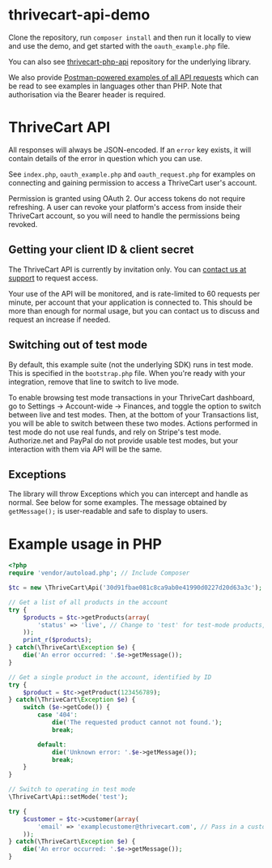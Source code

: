 # thrivecart-api-demo
Clone the repository, run `composer install` and then run it locally to view and use the demo, and get started with the `oauth_example.php` file.

You can also see [thrivecart-php-api](https://github.com/MarcFowler/thrivecart-php-api/) repository for the underlying library.

We also provide [Postman-powered examples of all API requests](https://documenter.getpostman.com/view/11065483/Szf26qmb?version=latest#intro) which can be read to see examples in languages other than PHP. Note that authorisation via the Bearer header is required.

# ThriveCart API
All responses will always be JSON-encoded. If an `error` key exists, it will contain details of the error in question which you can use.

See `index.php`, `oauth_example.php` and `oauth_request.php` for examples on connecting and gaining permission to access a ThriveCart user's account.

Permission is granted using OAuth 2. Our access tokens do not require refreshing. A user can revoke your platform's access from inside their ThriveCart account, so you will need to handle the permissions being revoked.

## Getting your client ID & client secret
The ThriveCart API is currently by invitation only. You can [contact us at support](https://support.thrivecart.com) to request access.

Your use of the API will be monitored, and is rate-limited to 60 requests per minute, per account that your application is connected to. This should be more than enough for normal usage, but you can contact us to discuss and request an increase if needed.

## Switching out of test mode
By default, this example suite (not the underlying SDK) runs in test mode. This is specified in the `bootstrap.php` file. When you're ready with your integration, remove that line to switch to live mode.

To enable browsing test mode transactions in your ThriveCart dashboard, go to Settings -> Account-wide -> Finances, and toggle the option to switch between live and test modes. Then, at the bottom of your Transactions list, you will be able to switch between these two modes. Actions performed in test mode do not use real funds, and rely on Stripe's test mode. Authorize.net and PayPal do not provide usable test modes, but your interaction with them via API will be the same.

## Exceptions
The library will throw Exceptions which you can intercept and handle as normal. See below for some examples. The message obtained by `getMessage();` is user-readable and safe to display to users.

# Example usage in PHP
```php
<?php
require 'vendor/autoload.php'; // Include Composer

$tc = new \ThriveCart\Api('30d91fbae081c8ca9ab0e41990d0227d20d63a3c'); // Pass our access token into the API to get started; see OAuth examples for details on how to connect

// Get a list of all products in the account
try {
	$products = $tc->getProducts(array(
		'status' => 'live', // Change to 'test' for test-mode products, or omit entirely for all products
	));
	print_r($products);
} catch(\ThriveCart\Exception $e) {
	die('An error occurred: '.$e->getMessage());
}

// Get a single product in the account, identified by ID
try {
	$product = $tc->getProduct(123456789);
} catch(\ThriveCart\Exception $e) {
	switch ($e->getCode()) {
		case '404':
			die('The requested product cannot not found.');
			break;

		default:
			die('Unknown error: '.$e->getMessage());
			break;
	}
}

// Switch to operating in test mode
\ThriveCart\Api::setMode('test');

try {
	$customer = $tc->customer(array(
		'email' => 'examplecustomer@thrivecart.com', // Pass in a customer email to load their details, as well as purchases and subscriptions
	));
} catch(\ThriveCart\Exception $e) {
	die('An error occurred: '.$e->getMessage());
}
```